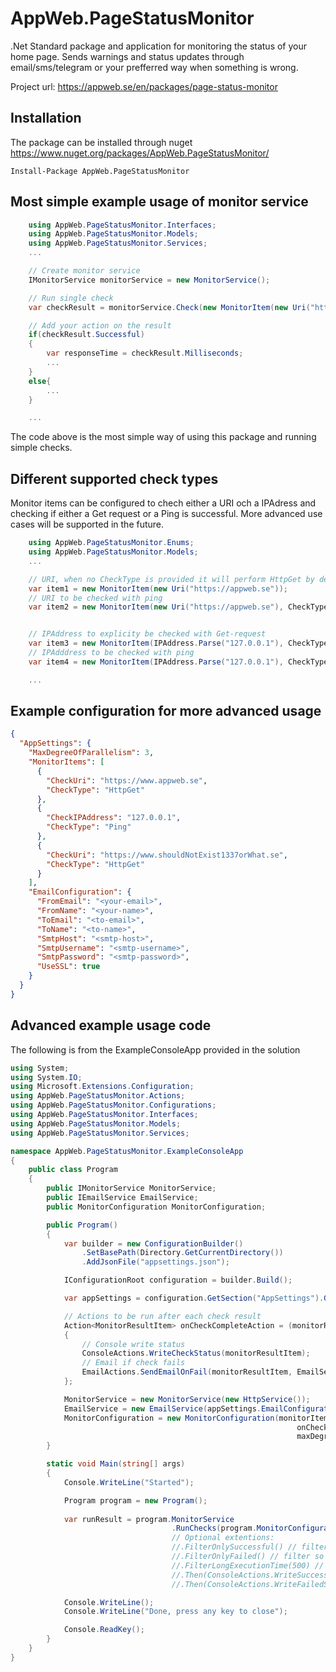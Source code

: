# AppWeb.PageStatusMonitor
.Net Standard package and application for monitoring the status of your home page. 
Sends warnings and status updates through email/sms/telegram or your prefferred way when something is wrong.

Project url: https://appweb.se/en/packages/page-status-monitor

## Installation
The package can be installed through nuget https://www.nuget.org/packages/AppWeb.PageStatusMonitor/
```nuget
Install-Package AppWeb.PageStatusMonitor
```

## Most simple example usage of monitor service
```csharp
    using AppWeb.PageStatusMonitor.Interfaces;
    using AppWeb.PageStatusMonitor.Models;
    using AppWeb.PageStatusMonitor.Services;
    ...

	// Create monitor service
    IMonitorService monitorService = new MonitorService();

	// Run single check
    var checkResult = monitorService.Check(new MonitorItem(new Uri("https://appweb.se")));

    // Add your action on the result
	if(checkResult.Successful)
	{
		var responseTime = checkResult.Milliseconds;
		...
	}
	else{
		...
	}

    ...
```
The code above is the most simple way of using this package and running simple checks.

## Different supported check types
Monitor items can be configured to chech either a URI och a IPAdress and checking if either a Get request or a Ping is successful. More advanced use cases will be supported in the future.

```csharp
    using AppWeb.PageStatusMonitor.Enums;
    using AppWeb.PageStatusMonitor.Models;
    ...

    // URI, when no CheckType is provided it will perform HttpGet by default
    var item1 = new MonitorItem(new Uri("https://appweb.se"));
    // URI to be checked with ping 
    var item2 = new MonitorItem(new Uri("https://appweb.se"), CheckType.Ping);


    // IPAddress to explicity be checked with Get-request
    var item3 = new MonitorItem(IPAddress.Parse("127.0.0.1"), CheckType.HttpGet);
    // IPAdddress to be checked with ping 
    var item4 = new MonitorItem(IPAddress.Parse("127.0.0.1"), CheckType.Ping);

    ...
```

## Example configuration for more advanced usage
```json
{
  "AppSettings": {
    "MaxDegreeOfParallelism": 3,
    "MonitorItems": [
      {
        "CheckUri": "https://www.appweb.se",
        "CheckType": "HttpGet"
      },
      {
        "CheckIPAddress": "127.0.0.1",
        "CheckType": "Ping"
      },
      {
        "CheckUri": "https://www.shouldNotExist1337orWhat.se",
        "CheckType": "HttpGet"
      }
    ],
    "EmailConfiguration": {
      "FromEmail": "<your-email>",
      "FromName": "<your-name>",
      "ToEmail": "<to-email>",
      "ToName": "<to-name>",
      "SmtpHost": "<smtp-host>",
      "SmtpUsername": "<smtp-username>",
      "SmtpPassword": "<smtp-password>",
      "UseSSL": true
    }
  }
}
```
 
## Advanced example usage code
The following is from the ExampleConsoleApp provided in the solution
```csharp
using System;
using System.IO;
using Microsoft.Extensions.Configuration;
using AppWeb.PageStatusMonitor.Actions;
using AppWeb.PageStatusMonitor.Configurations;
using AppWeb.PageStatusMonitor.Interfaces;
using AppWeb.PageStatusMonitor.Models;
using AppWeb.PageStatusMonitor.Services;

namespace AppWeb.PageStatusMonitor.ExampleConsoleApp
{
    public class Program
    {
        public IMonitorService MonitorService;
        public IEmailService EmailService;
        public MonitorConfiguration MonitorConfiguration;

        public Program()
        {
            var builder = new ConfigurationBuilder()
                .SetBasePath(Directory.GetCurrentDirectory())
                .AddJsonFile("appsettings.json");

            IConfigurationRoot configuration = builder.Build();

            var appSettings = configuration.GetSection("AppSettings").Get<AppSettings>();

            // Actions to be run after each check result
            Action<MonitorResultItem> onCheckCompleteAction = (monitorResultItem) =>
            {
                // Console write status
                ConsoleActions.WriteCheckStatus(monitorResultItem);
                // Email if check fails
                EmailActions.SendEmailOnFail(monitorResultItem, EmailService);
            };

            MonitorService = new MonitorService(new HttpService());
            EmailService = new EmailService(appSettings.EmailConfiguration);
            MonitorConfiguration = new MonitorConfiguration(monitorItems: appSettings.MonitorItems, 
                                                                onCheckCompleteAction: onCheckCompleteAction, 
                                                                maxDegreeOfParallelism: appSettings.MaxDegreeOfParallelism);
        }

        static void Main(string[] args)
        {
            Console.WriteLine("Started");

            Program program = new Program();
            
            var runResult = program.MonitorService
                                    .RunChecks(program.MonitorConfiguration); // Runs the check
                                    // Optional extentions:
                                    //.FilterOnlySuccessful() // filter so we only get successful checks
                                    //.FilterOnlyFailed() // filter so we only get failed checks
                                    //.FilterLongExecutionTime(500) // filter so we just get checks with long excution time 
                                    //.Then(ConsoleActions.WriteSuccessfulSummary) // console write summary of successful checks
                                    //.Then(ConsoleActions.WriteFailedSummary) // console write summary of failed checks

            Console.WriteLine();
            Console.WriteLine("Done, press any key to close");

            Console.ReadKey();
        }
    }
}
```
